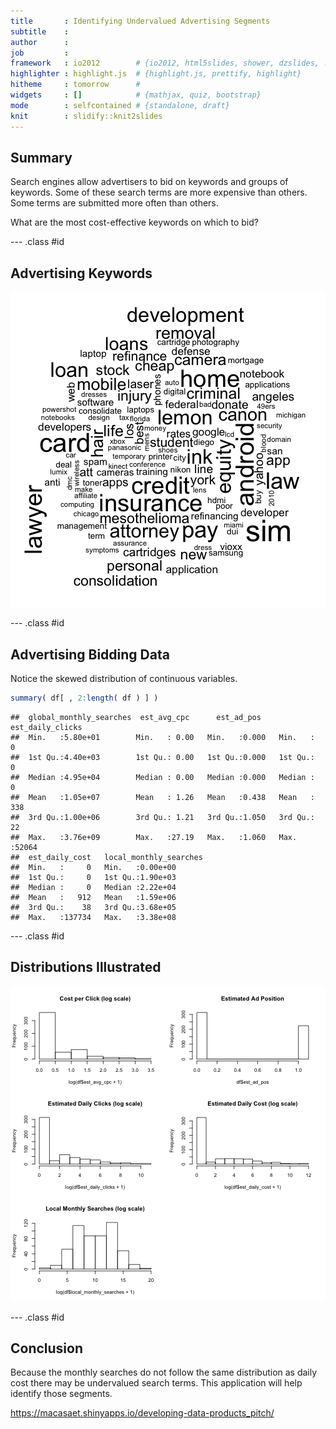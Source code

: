 ```yaml
---
title       : Identifying Undervalued Advertising Segments
subtitle    : 
author      :
job         : 
framework   : io2012        # {io2012, html5slides, shower, dzslides, ...}
highlighter : highlight.js  # {highlight.js, prettify, highlight}
hitheme     : tomorrow      # 
widgets     : []            # {mathjax, quiz, bootstrap}
mode        : selfcontained # {standalone, draft}
knit        : slidify::knit2slides
---
```




## Summary

Search engines allow advertisers to bid on keywords and groups of keywords. Some
of these search terms are more expensive than others. Some terms are submitted
more often than others.

What are the most cost-effective keywords on which to bid?

--- .class #id

## Advertising Keywords
![Common Keywords](assets/fig/unnamed-chunk-2.png) 

--- .class #id

## Advertising Bidding Data
Notice the skewed distribution of continuous variables.

```r
summary( df[ , 2:length( df ) ] )
```

```
##  global_monthly_searches  est_avg_cpc      est_ad_pos    est_daily_clicks
##  Min.   :5.80e+01        Min.   : 0.00   Min.   :0.000   Min.   :    0   
##  1st Qu.:4.40e+03        1st Qu.: 0.00   1st Qu.:0.000   1st Qu.:    0   
##  Median :4.95e+04        Median : 0.00   Median :0.000   Median :    0   
##  Mean   :1.05e+07        Mean   : 1.26   Mean   :0.438   Mean   :  338   
##  3rd Qu.:1.00e+06        3rd Qu.: 1.21   3rd Qu.:1.050   3rd Qu.:   22   
##  Max.   :3.76e+09        Max.   :27.19   Max.   :1.060   Max.   :52064   
##  est_daily_cost   local_monthly_searches
##  Min.   :     0   Min.   :0.00e+00      
##  1st Qu.:     0   1st Qu.:1.90e+03      
##  Median :     0   Median :2.22e+04      
##  Mean   :   912   Mean   :1.59e+06      
##  3rd Qu.:    38   3rd Qu.:3.68e+05      
##  Max.   :137734   Max.   :3.38e+08
```

--- .class #id 

## Distributions Illustrated

![plot of chunk unnamed-chunk-4](assets/fig/unnamed-chunk-4.png) 

--- .class #id 

## Conclusion

Because the monthly searches do not follow the same distribution as daily cost
there may be undervalued search terms. This application will help identify those
segments.

https://macasaet.shinyapps.io/developing-data-products_pitch/
